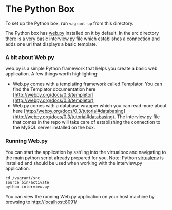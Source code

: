 # The Python Box
To set up the Python box, run `vagrant up` from this directory.

The Python box has [web.py](http://webpy.org/) installed on it by default. In the src directory there is a very basic interview.py file which establishes a connection and adds one url that displays a basic template.
### A bit about Web.py
web.py is a simple Python framework that helps you create a basic web application. A few things worth highlighting:
* Web.py comes with a templating framework called Templator. You can find the Templator documentation here [http://webpy.org/docs/0.3/templetor](http://webpy.org/docs/0.3/templetor)
* Web.py comes with a database wrapper which you can read more about here [http://webpy.org/docs/0.3/tutorial#databasing](http://webpy.org/docs/0.3/tutorial#databasing). The interview.py file that comes in the repo will take care of establishing the connection to the MySQL server installed on the box.

### Running Web.py
You can start the application by ssh'ing into the virtualbox and navigating to the main python script already prepared for you. Note: Python [virtualenv](http://docs.python-guide.org/en/latest/dev/virtualenvs/) is installed and should be used when working with the interview.py application.

    cd /vagrant/src
    source bin/activate
    python interview.py

You can view the running Web.py application on your host machine by browsing to [http://localhost:8091/](http://localhost:8091/)
